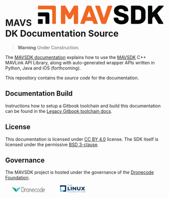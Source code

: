 <img src="./assets/site/sdk_logo_full.png" align="right" title="MAVSDK Logo" width="400px"/>

# MAVSDK Documentation Source

> **Warning** Under Construction.

The [MAVSDK documentation](https://mavsdk.mavlink.io/en/) explains how to use the [MAVSDK](https://github.com/mavlink/MAVSDK) C++ MAVLink API Library, along with auto-generated wrapper APIs written in Python, Java and iOS (forthcoming).

This repository contains the *source code* for the documentation.

## Documentation Build

Instructions how to setup a Gitbook toolchain and build this documentation can be found in the [Legacy Gitbook toolchain docs](https://github.com/GitbookIO/gitbook/blob/master/docs/setup.md).


## License

This documentation is licensed under [CC BY 4.0](https://creativecommons.org/licenses/by/4.0/) license.
The SDK itself is licensed under the permissive [BSD 3-clause](https://github.com/dronecore/DroneCore/blob/master/LICENSE.md).


## Governance

The MAVSDK project is hosted under the governance of the [Dronecode Foundation](https://www.dronecode.org/).

<a href="https://www.dronecode.org/" style="padding:20px" ><img src="assets/site/logo_dronecode.png" alt="Dronecode Logo" width="110px"/></a>
<a href="https://www.linuxfoundation.org/projects" style="padding:20px;"><img src="assets/site/logo_linux_foundation.png" alt="Linux Foundation Logo" width="80px" /></a>
<div style="padding:10px">&nbsp;</div>
